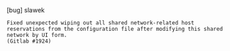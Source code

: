 [bug] slawek

    Fixed unexpected wiping out all shared network-related host
    reservations from the configuration file after modifying this shared
    network by UI form.
    (Gitlab #1924)
